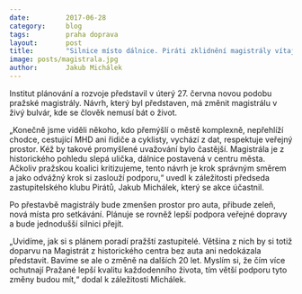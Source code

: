 ```yaml
---
date:         2017-06-28
category:     blog
tags:         praha doprava
layout:       post
title:        "Silnice místo dálnice. Piráti zklidnění magistrály vítají."
image: posts/magistrala.jpg
author:       Jakub Michálek
---
```


Institut plánování a rozvoje představil v úterý 27. června novou podobu pražské magistrály. Návrh, který byl představen, má změnit magistrálu v živý bulvár, kde se člověk nemusí bát o život.

„Konečně jsme viděli někoho, kdo přemýšlí o městě komplexně, nepřehlíží chodce, cestující MHD ani řidiče a cyklisty, vychází z dat, respektuje veřejný prostor. Kéž by takové promyšlené uvažování bylo častější. Magistrála je z historického pohledu slepá ulička, dálnice postavená v centru města. Ačkoliv pražskou koalici kritizujeme, tento návrh je krok správným směrem a jako odvážný krok si zaslouží podporu,“ uvedl k záležitosti předseda zastupitelského klubu Pirátů, Jakub Michálek, který se akce účastnil.

Po přestavbě magistrály bude zmenšen prostor pro auta, přibude zeleň, nová místa pro setkávání. Plánuje se rovněž lepší podpora veřejné dopravy a bude jednodušší silnici přejít.

„Uvidíme, jak si s plánem poradí pražští zastupitelé. Většina z nich by si totiž doparvu na Magistrát z historického centra bez auta ani nedokázala představit. Bavíme se ale o změně na dalších 20 let. Myslím si, že čím více ochutnají Pražané lepší kvalitu každodenního života, tím větší podporu tyto změny budou mít,“ dodal k záležitosti Michálek.
